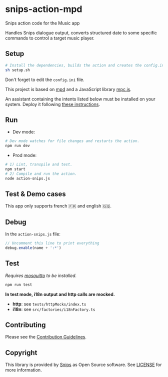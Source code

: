 # snips-action-mpd

Snips action code for the Music app

Handles Snips dialogue output, converts structured date to some specific commands to control a target music player.

## Setup

```sh
# Install the dependencies, builds the action and creates the config.ini file.
sh setup.sh
```

Don't forget to edit the `config.ini` file.

This project is based on [mpd](https://www.musicpd.org/) and a JavaScript library [mpc.js](https://github.com/hbenl/mpc-js-node).

An assistant containing the intents listed below must be installed on your system. Deploy it following [these instructions](https://docs.snips.ai/articles/console/actions/deploy-your-assistant).

## Run

- Dev mode:

```sh
# Dev mode watches for file changes and restarts the action.
npm run dev
```

- Prod mode:

```sh
# 1) Lint, transpile and test.
npm start
# 2) Compile and run the action.
node action-snips.js
```

## Test & Demo cases

This app only supports french 🇫🇷 and english 🇬🇧.

## Debug

In the `action-snips.js` file:

```js
// Uncomment this line to print everything
debug.enable(name + ':*')
```

## Test

*Requires [mosquitto](https://mosquitto.org/download/) to be installed.*

```sh
npm run test
```

**In test mode, i18n output and http calls are mocked.**

- **http**: see `tests/httpMocks/index.ts`
- **i18n**: see `src/factories/i18nFactory.ts`

## Contributing

Please see the [Contribution Guidelines](https://github.com/snipsco/snips-action-mpd/blob/master/CONTRIBUTING.md).

## Copyright

This library is provided by [Snips](https://snips.ai) as Open Source software. See [LICENSE](https://github.com/snipsco/snips-action-mpd/blob/master/LICENSE) for more information.
